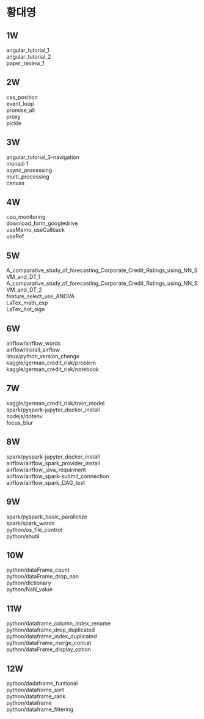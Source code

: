# **황대영**

## 1W
angular_tutorial_1<br>
angular_tutorial_2<br>
paper_review_1<br>

## 2W
css_position<br>
event_loop<br>
promise_all<br>
proxy<br>
pickle<br>

## 3W
angular_tutorial_3-navigation<br>
monad-1<br>
async_processing<br>
multi_processing<br>
canvas<br>

## 4W
cpu_monitoring<br>
download_form_googledrive<br>
useMemo_useCallback<br>
useRef<br>

## 5W
A_comparative_study_of_forecasting_Corporate_Credit_Ratings_using_NN_SVM_and_DT_1<br>
A_comparative_study_of_forecasting_Corporate_Credit_Ratings_using_NN_SVM_and_DT_2<br>
feature_select_use_ANOVA<br>
LaTex_math_exp<br>
LaTex_hot_sign<br>

## 6W
airflow/airflow_words<br>
airflow/install_airflow<br>
linux/python_version_change<br>
kaggle/german_credit_risk/problem<br>
kaggle/german_credit_risk/notebook<br>

## 7W
kaggle/german_credit_risk/train_model<br>
spark/pyspark-jupyter_docker_install<br>
nodejs/dotenv<br>
focus_blur<br>

## 8W
spark/pyspark-jupyter_docker_install<br>
airflow/airflow_spark_provider_install<br>
airflow/airflow_java_requirment<br>
airflow/airflow_spark-submit_connection<br>
airflow/airflow_spark_DAG_test<br>

## 9W
spark/pyspark_basic_parallelize<br>
spark/spark_words<br>
python/os_file_control<br>
python/shutil<br>

## 10W
python/dataFrame_count<br>
python/dataFrame_drop_nan<br>
python/dictionary<br>
python/NaN_value<br>

## 11W
python/dataframe_column_index_rename<br>
python/dataframe_drop_duplicated<br>
python/dataframe_index_duplicated<br>
python/dataFrame_merge_concat<br>
python/dataFrame_display_option<br>

## 12W
python/dadaframe_funtional<br>
python/dataframe_sort<br>
python/dataframe_rank<br>
python/dataframe<br>
python/dataframe_filtering<br>